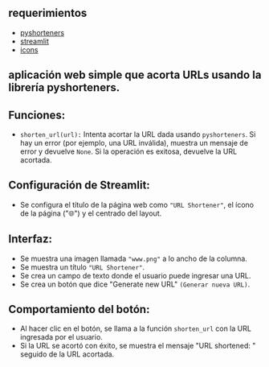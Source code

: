 ## requerimientos

<ul>
	<li><a href="https://pypi.org/project/pyshorteners/">pyshorteners</a></li>
	<li><a href="https://pypi.org/project/streamlit/">streamlit</a></li>
	<li><a href="https://www.piliapp.com/facebook-symbols/">icons</a></li>
	
</ul>

## aplicación web simple que acorta URLs usando la librería pyshorteners.

## Funciones:
- `shorten_url(url):` Intenta acortar la URL dada usando `pyshorteners`. Si hay un error (por ejemplo, una URL inválida), muestra un mensaje de error y devuelve `None`. Si la operación es exitosa, devuelve la URL acortada.

## Configuración de Streamlit:
- Se configura el título de la página web como `"URL Shortener"`, el ícono de la página ("🌐") y el centrado del layout.

## Interfaz:
- Se muestra una imagen llamada `"www.png"` a lo ancho de la columna.
- Se muestra un título `"URL Shortener"`.
- Se crea un campo de texto donde el usuario puede ingresar una URL.
- Se crea un botón que dice "Generate new URL" `(Generar nueva URL)`.

## Comportamiento del botón:
- Al hacer clic en el botón, se llama a la función `shorten_url` con la URL ingresada por el usuario.
- Si la URL se acortó con éxito, se muestra el mensaje "URL shortened: " seguido de la URL acortada.